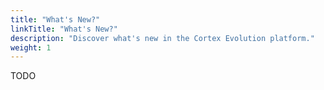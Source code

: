 ```yaml
---
title: "What's New?"
linkTitle: "What's New?"
description: "Discover what's new in the Cortex Evolution platform."
weight: 1
---
```


TODO
